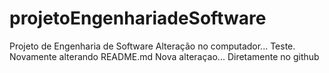 # projetoEngenhariadeSoftware
Projeto de Engenharia de Software
Alteração no computador... Teste.
Novamente alterando README.md
Nova alteraçao... Diretamente no github
